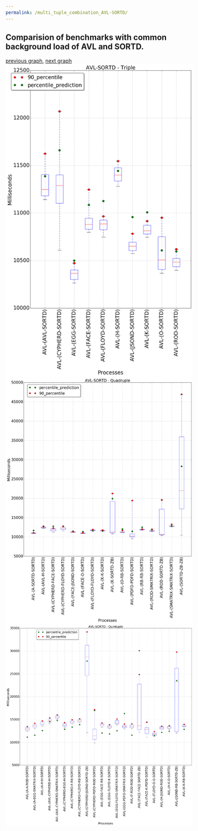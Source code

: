```yaml
---
permalink: /multi_tuple_combination_AVL-SORTD/
---
```



## Comparision of benchmarks with common background load of AVL and SORTD.

[previous graph](../multi_tuple_combination_AVL-SMATRIX/), [next graph](../multi_tuple_combination_AVL-ZB/)
![graph figure](./images/triple/AVL/AVL-SORTD_box.png)![graph figure](./images/quadruple/AVL/AVL-SORTD_box.png)![graph figure](./images/quintuple/AVL/AVL-SORTD_box.png)